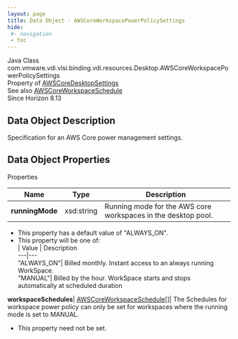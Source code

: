 ```yaml
---
layout: page
title: Data Object - AWSCoreWorkspacePowerPolicySettings
hide:
 #- navigation
 - toc
---
```






Java Class
    com.vmware.vdi.vlsi.binding.vdi.resources.Desktop.AWSCoreWorkspacePowerPolicySettings  
Property of
     [AWSCoreDesktopSettings](vdi.resources.Desktop.AWSCoreDesktopSettings.md#field_detail)  
See also
     [AWSCoreWorkspaceSchedule](vdi.resources.Desktop.AWSCoreWorkspaceSchedule.md)  
Since 
    Horizon 8.13

## Data Object Description 

Specification for an AWS Core power management settings. 

## Data Object Properties

Properties

Name |  Type |  Description   
---|---|---  
**runningMode**|  xsd:string|  Running mode for the AWS core workspaces in the desktop pool.   


  * This property has a default value of "ALWAYS_ON".
  * This property will be one of:  
|  Value |  Description   
---|---  
"ALWAYS_ON"| Billed monthly. Instant access to an always running WorkSpace.  
"MANUAL"| Billed by the hour. WorkSpace starts and stops automatically at scheduled duration  

  
**workspaceSchedules**| [AWSCoreWorkspaceSchedule[]](vdi.resources.Desktop.AWSCoreWorkspaceSchedule.md)|  The Schedules for workspace power policy can only be set for workspaces where the running mode is set to MANUAL.   


 * This property need not be set.

  
  

  

